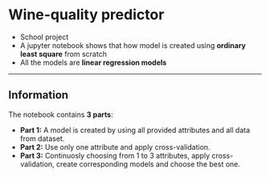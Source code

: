 # Wine-quality predictor
* School project <br>
* A jupyter notebook shows that how model is created using **ordinary least square** from scratch <br>
* All the models are **linear regression models**
_____
## Information
The notebook contains **3 parts**:
- **Part 1:** A model is created by using all provided attributes and all data from dataset.
- **Part 2:** Use only one attribute and apply cross-validation.
- **Part 3:** Continuosly choosing from 1 to 3 attributes, apply cross-validation, create corresponding models and choose the best one.

